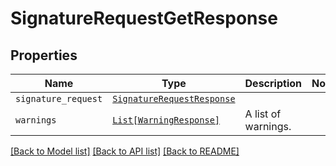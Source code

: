 # SignatureRequestGetResponse



## Properties
Name | Type | Description | Notes
------------ | ------------- | ------------- | -------------
| `signature_request` | [```SignatureRequestResponse```](SignatureRequestResponse.md) |    |  |
| `warnings` | [```List[WarningResponse]```](WarningResponse.md) |  A list of warnings.  |  |

[[Back to Model list]](../README.md#documentation-for-models) [[Back to API list]](../README.md#documentation-for-api-endpoints) [[Back to README]](../README.md)


